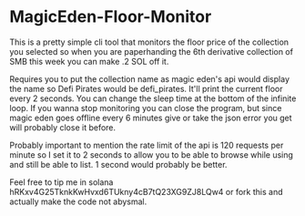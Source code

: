 # MagicEden-Floor-Monitor

This is a pretty simple cli tool that monitors the floor price of the collection you selected so when you are paperhanding the 6th derivative collection of SMB this week you can make .2 SOL off it.

Requires you to put the collection name as magic eden's api would display the name so Defi Pirates would be defi_pirates. It'll print the current floor every 2 seconds. You can change the sleep time at the bottom of the infinite loop. If you wanna stop monitoring you can close the program, but since magic eden goes offline every 6 minutes give or take the json error you get will probably close it before.

Probably important to mention the rate limit of the api is 120 requests per minute so I set it to 2 seconds to allow you to be able to browse while using and still be able to list. 1 second would probably be better.

Feel free to tip me in solana hRKxv4G25TknkKwHvxd6TUkny4cB7tQ23XG9ZJ8LQw4 or fork this and actually make the code not abysmal.
